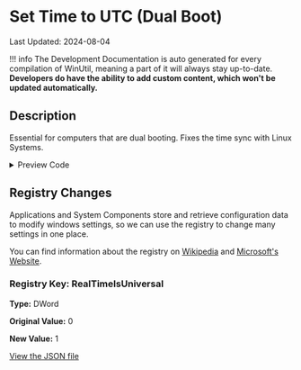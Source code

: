 ﻿# Set Time to UTC (Dual Boot)

Last Updated: 2024-08-04


!!! info
     The Development Documentation is auto generated for every compilation of WinUtil, meaning a part of it will always stay up-to-date. **Developers do have the ability to add custom content, which won't be updated automatically.**


## Description

Essential for computers that are dual booting. Fixes the time sync with Linux Systems.

<!-- BEGIN CUSTOM CONTENT -->

<!-- END CUSTOM CONTENT -->

<details>
<summary>Preview Code</summary>

```json
{
    "Content":  "Set Time to UTC (Dual Boot)",
    "Description":  "Essential for computers that are dual booting. Fixes the time sync with Linux Systems.",
    "category":  "z__Advanced Tweaks - CAUTION",
    "link":  "https://christitustech.github.io/winutil/dev/tweaks/Shortcuts/Shortcut",
    "panel":  "1",
    "Order":  "a027_",
    "registry":  [
                     {
                         "Path":  "HKLM:\\SYSTEM\\CurrentControlSet\\Control\\TimeZoneInformation",
                         "Name":  "RealTimeIsUniversal",
                         "Type":  "DWord",
                         "Value":  "1",
                         "OriginalValue":  "0"
                     }
                 ]
}
```
</details>

## Registry Changes
Applications and System Components store and retrieve configuration data to modify windows settings, so we can use the registry to change many settings in one place.

You can find information about the registry on [Wikipedia](https://www.wikiwand.com/en/Windows_Registry) and [Microsoft's Website](https://learn.microsoft.com/en-us/windows/win32/sysinfo/registry).
### Registry Key: RealTimeIsUniversal
**Type:** DWord

**Original Value:** 0

**New Value:** 1


<!-- BEGIN SECOND CUSTOM CONTENT -->

<!-- END SECOND CUSTOM CONTENT -->

[View the JSON file](https://github.com/ChrisTitusTech/winutil/tree/main/config/tweaks.json)

